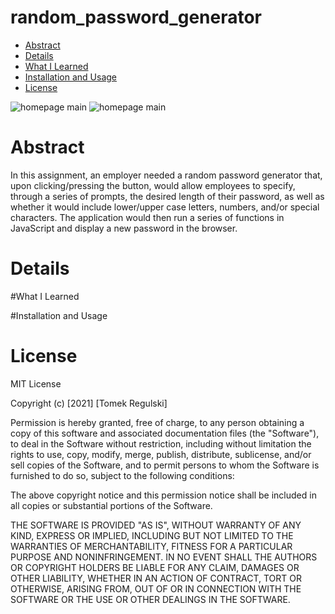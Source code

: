 # random_password_generator

* [Abstract](#abstract)
* [Details ](#details)
* [What I Learned](#what-i-learned)
* [Installation and Usage](#installation-and-usa)
* [License](#license)

![homepage main](Develop/demo1.png)
![homepage main](Develop/demo2.png)

# Abstract

In this assignment, an employer needed a random password generator that, upon clicking/pressing the button, would allow employees to specify, through a series of prompts, the desired length of their password, as well as whether it would include lower/upper case letters, numbers, and/or special characters. The application would then run a series of functions in JavaScript and display a new password in the browser. 

# Details

#What I Learned

#Installation and Usage

# License

MIT License

Copyright (c) [2021] [Tomek Regulski]

Permission is hereby granted, free of charge, to any person obtaining a copy
of this software and associated documentation files (the "Software"), to deal
in the Software without restriction, including without limitation the rights
to use, copy, modify, merge, publish, distribute, sublicense, and/or sell
copies of the Software, and to permit persons to whom the Software is
furnished to do so, subject to the following conditions:

The above copyright notice and this permission notice shall be included in all
copies or substantial portions of the Software.

THE SOFTWARE IS PROVIDED "AS IS", WITHOUT WARRANTY OF ANY KIND, EXPRESS OR
IMPLIED, INCLUDING BUT NOT LIMITED TO THE WARRANTIES OF MERCHANTABILITY,
FITNESS FOR A PARTICULAR PURPOSE AND NONINFRINGEMENT. IN NO EVENT SHALL THE
AUTHORS OR COPYRIGHT HOLDERS BE LIABLE FOR ANY CLAIM, DAMAGES OR OTHER
LIABILITY, WHETHER IN AN ACTION OF CONTRACT, TORT OR OTHERWISE, ARISING FROM,
OUT OF OR IN CONNECTION WITH THE SOFTWARE OR THE USE OR OTHER DEALINGS IN THE
SOFTWARE.
